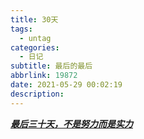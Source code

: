 ```yaml
---
title: 30天
tags:
  - untag
categories:
  - 日记
subtitle: 最后的最后
abbrlink: 19872
date: 2021-05-29 00:02:19
description:
---
```


***<u>最后三十天，不是努力而是实力</u>***

